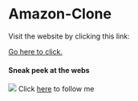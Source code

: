 # Amazon-Clone
Visit the website by clicking this link: <p> <a href="https://simranspatel.github.io/Amazon-Clone/">Go here to click.</a> </p>
<h4>Sneak peek at the webs</h4>

<img src="https://i.imgur.com/xbbz8LL.png" >
Click <a href="https://github.com/simranspatel/">here</a> to follow me
